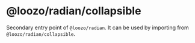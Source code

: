 # @loozo/radian/collapsible

Secondary entry point of `@loozo/radian`. It can be used by importing from `@loozo/radian/collapsible`.
